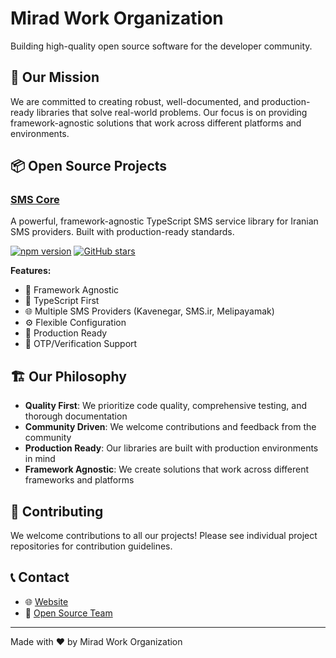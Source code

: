 # Mirad Work Organization

Building high-quality open source software for the developer community.

## 🚀 Our Mission

We are committed to creating robust, well-documented, and production-ready libraries that solve
real-world problems. Our focus is on providing framework-agnostic solutions that work across
different platforms and environments.

## 📦 Open Source Projects

### [SMS Core](https://github.com/mirad-work/sms-core)

A powerful, framework-agnostic TypeScript SMS service library for Iranian SMS providers. Built with
production-ready standards.

[![npm version](https://badge.fury.io/js/@mirad/sms-core.svg)](https://badge.fury.io/js/@mirad/sms-core)
[![GitHub stars](https://img.shields.io/github/stars/mirad-work/sms-core.svg?style=social&label=Star)](https://github.com/mirad-work/sms-core)

**Features:**

- 🚀 Framework Agnostic
- 🔧 TypeScript First
- 🌐 Multiple SMS Providers (Kavenegar, SMS.ir, Melipayamak)
- ⚙️ Flexible Configuration
- 🧪 Production Ready
- 📱 OTP/Verification Support

## 🏗️ Our Philosophy

- **Quality First**: We prioritize code quality, comprehensive testing, and thorough documentation
- **Community Driven**: We welcome contributions and feedback from the community
- **Production Ready**: Our libraries are built with production environments in mind
- **Framework Agnostic**: We create solutions that work across different frameworks and platforms

## 🤝 Contributing

We welcome contributions to all our projects! Please see individual project repositories for
contribution guidelines.

## 📞 Contact

- 🌐 [Website](https://mirad.work)
- 📧 [Open Source Team](mailto:opensource@mirad.work)

---

Made with ❤️ by Mirad Work Organization
